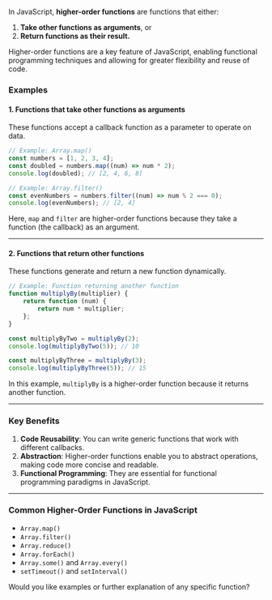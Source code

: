 In JavaScript, **higher-order functions** are functions that either:

1. **Take other functions as arguments**, or
2. **Return functions as their result.**

Higher-order functions are a key feature of JavaScript, enabling functional programming techniques and allowing for greater flexibility and reuse of code.

### Examples

#### 1. Functions that take other functions as arguments

These functions accept a callback function as a parameter to operate on data.

```javascript
// Example: Array.map()
const numbers = [1, 2, 3, 4];
const doubled = numbers.map((num) => num * 2);
console.log(doubled); // [2, 4, 6, 8]

// Example: Array.filter()
const evenNumbers = numbers.filter((num) => num % 2 === 0);
console.log(evenNumbers); // [2, 4]
```

Here, `map` and `filter` are higher-order functions because they take a function (the callback) as an argument.

---

#### 2. Functions that return other functions

These functions generate and return a new function dynamically.

```javascript
// Example: Function returning another function
function multiplyBy(multiplier) {
    return function (num) {
        return num * multiplier;
    };
}

const multiplyByTwo = multiplyBy(2);
console.log(multiplyByTwo(5)); // 10

const multiplyByThree = multiplyBy(3);
console.log(multiplyByThree(5)); // 15
```

In this example, `multiplyBy` is a higher-order function because it returns another function.

---

### Key Benefits

1. **Code Reusability**: You can write generic functions that work with different callbacks.
2. **Abstraction**: Higher-order functions enable you to abstract operations, making code more concise and readable.
3. **Functional Programming**: They are essential for functional programming paradigms in JavaScript.

---

### Common Higher-Order Functions in JavaScript

-   `Array.map()`
-   `Array.filter()`
-   `Array.reduce()`
-   `Array.forEach()`
-   `Array.some()` and `Array.every()`
-   `setTimeout()` and `setInterval()`

Would you like examples or further explanation of any specific function?

